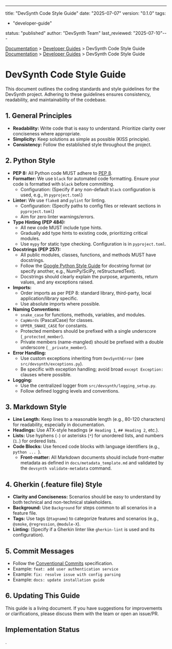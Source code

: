 ---
title: "DevSynth Code Style Guide"
date: "2025-07-07"
version: "0.1.0"
tags:
  - "developer-guide"

status: "published"
author: "DevSynth Team"
last_reviewed: "2025-07-10"---

<div class="breadcrumbs">
<a href="../index.md">Documentation</a> &gt; <a href="index.md">Developer Guides</a> &gt; DevSynth Code Style Guide
</div>

<div class="breadcrumbs">
<a href="../index.md">Documentation</a> &gt; <a href="index.md">Developer Guides</a> &gt; DevSynth Code Style Guide
</div>

# DevSynth Code Style Guide

This document outlines the coding standards and style guidelines for the DevSynth project. Adhering to these guidelines ensures consistency, readability, and maintainability of the codebase.

## 1. General Principles

- **Readability:** Write code that is easy to understand. Prioritize clarity over conciseness where appropriate.
- **Simplicity:** Keep solutions as simple as possible (KISS principle).
- **Consistency:** Follow the established style throughout the project.


## 2. Python Style

- **PEP 8:** All Python code MUST adhere to [PEP 8](https://www.python.org/dev/peps/pep-0008/).
- **Formatter:** We use `black` for automated code formatting. Ensure your code is formatted with `black` before committing.
    - Configuration: (Specify if any non-default `black` configuration is used, e.g., in `pyproject.toml`)
- **Linter:** We use `flake8` and `pylint` for linting.
    - Configuration: (Specify paths to config files or relevant sections in `pyproject.toml`)
    - Aim for zero linter warnings/errors.
- **Type Hinting (PEP 484):**
    - All new code MUST include type hints.
    - Gradually add type hints to existing code, prioritizing critical modules.
    - Use `mypy` for static type checking. Configuration is in `pyproject.toml`.
- **Docstrings (PEP 257):**
    - All public modules, classes, functions, and methods MUST have docstrings.
    - Follow the [Google Python Style Guide](https://google.github.io/styleguide/pyguide.html#3.8-comments-and-docstrings) for docstring format (or specify another, e.g., NumPy/SciPy, reStructuredText).
    - Docstrings should clearly explain the purpose, arguments, return values, and any exceptions raised.
- **Imports:**
    - Order imports as per PEP 8: standard library, third-party, local application/library specific.
    - Use absolute imports where possible.
- **Naming Conventions:**
    - `snake_case` for functions, methods, variables, and modules.
    - `CapWords` (PascalCase) for classes.
    - `UPPER_SNAKE_CASE` for constants.
    - Protected members should be prefixed with a single underscore (`_protected_member`).
    - Private members (name-mangled) should be prefixed with a double underscore (`__private_member`).
- **Error Handling:**
    - Use custom exceptions inheriting from `DevSynthError` (see `src/devsynth/exceptions.py`).
    - Be specific with exception handling; avoid broad `except Exception:` clauses where possible.
- **Logging:**
    - Use the centralized logger from `src/devsynth/logging_setup.py`.
    - Follow defined logging levels and conventions.


## 3. Markdown Style

- **Line Length:** Keep lines to a reasonable length (e.g., 80-120 characters) for readability, especially in documentation.
- **Headings:** Use ATX-style headings (`# Heading 1`, `## Heading 2`, etc.).
- **Lists:** Use hyphens (`-`) or asterisks (`*`) for unordered lists, and numbers (`1.`) for ordered lists.
- **Code Blocks:** Use fenced code blocks with language identifiers (e.g., ```python ... ```).
  - **Front-matter:** All Markdown documents should include front-matter metadata as defined in `docs/metadata_template.md` and validated by the `devsynth validate-metadata` command.


## 4. Gherkin (.feature file) Style

- **Clarity and Conciseness:** Scenarios should be easy to understand by both technical and non-technical stakeholders.
- **Background:** Use `Background` for steps common to all scenarios in a feature file.
- **Tags:** Use tags (`@tagname`) to categorize features and scenarios (e.g., `@smoke`, `@regression`, `@module-X`).
- **Linting:** (Specify if a Gherkin linter like `gherkin-lint` is used and its configuration).


## 5. Commit Messages

- Follow the [Conventional Commits](https://www.conventionalcommits.org/) specification.
- Example: `feat: add user authentication service`
- Example: `fix: resolve issue with config parsing`
- Example: `docs: update installation guide`


## 6. Updating This Guide

This guide is a living document. If you have suggestions for improvements or clarifications, please discuss them with the team or open an issue/PR.

## Implementation Status

.
